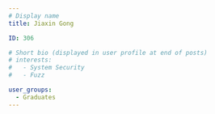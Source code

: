 ```yaml
---
# Display name
title: Jiaxin Gong

ID: 306

# Short bio (displayed in user profile at end of posts)
# interests:
#   - System Security
#   - Fuzz

user_groups:
  - Graduates
---
```

